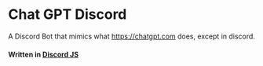 # Chat GPT Discord
A Discord Bot that mimics what https://chatgpt.com does, except in discord. 
#### Written in [Discord JS](https://discord.js.org/)
